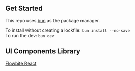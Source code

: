 ## Get Started

This repo uses [bun](https://bun.sh/) as the package manager.

To install without creating a lockfile: `bun install --no-save`  
To run the dev: `bun dev`

## UI Components Library

[Flowbite React](https://www.flowbite-react.com/)

